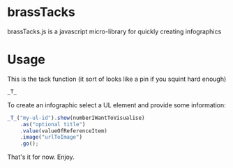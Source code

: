 brassTacks
==========

brassTacks.js is a javascript micro-library for quickly creating infographics

Usage
=====

This is the tack function (it sort of looks like a pin if you squint hard enough) 

```javascript
_T_
```

To create an infographic select a UL element and provide some information:

```javascript
_T_("my-ul-id").show(numberIWantToVisualise)
	.as("optional title")
	.value(valueOfReferenceItem)
	.image("urlToImage")
	.go();
```

That's it for now. Enjoy.